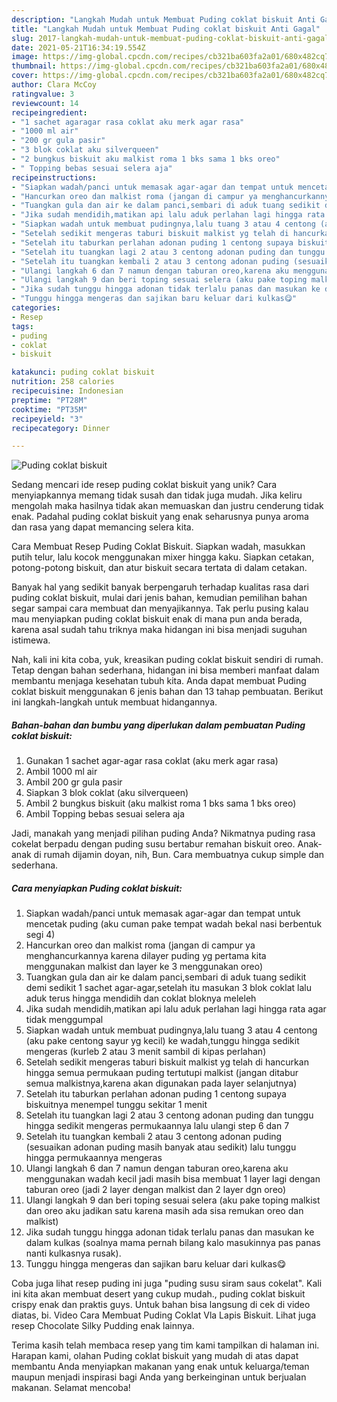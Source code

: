 ```yaml
---
description: "Langkah Mudah untuk Membuat Puding coklat biskuit Anti Gagal"
title: "Langkah Mudah untuk Membuat Puding coklat biskuit Anti Gagal"
slug: 2017-langkah-mudah-untuk-membuat-puding-coklat-biskuit-anti-gagal
date: 2021-05-21T16:34:19.554Z
image: https://img-global.cpcdn.com/recipes/cb321ba603fa2a01/680x482cq70/puding-coklat-biskuit-foto-resep-utama.jpg
thumbnail: https://img-global.cpcdn.com/recipes/cb321ba603fa2a01/680x482cq70/puding-coklat-biskuit-foto-resep-utama.jpg
cover: https://img-global.cpcdn.com/recipes/cb321ba603fa2a01/680x482cq70/puding-coklat-biskuit-foto-resep-utama.jpg
author: Clara McCoy
ratingvalue: 3
reviewcount: 14
recipeingredient:
- "1 sachet agaragar rasa coklat aku merk agar rasa"
- "1000 ml air"
- "200 gr gula pasir"
- "3 blok coklat aku silverqueen"
- "2 bungkus biskuit aku malkist roma 1 bks sama 1 bks oreo"
- " Topping bebas sesuai selera aja"
recipeinstructions:
- "Siapkan wadah/panci untuk memasak agar-agar dan tempat untuk mencetak puding (aku cuman pake tempat wadah bekal nasi berbentuk segi 4)"
- "Hancurkan oreo dan malkist roma (jangan di campur ya menghancurkannya karena dilayer puding yg pertama kita menggunakan malkist dan layer ke 3 menggunakan oreo)"
- "Tuangkan gula dan air ke dalam panci,sembari di aduk tuang sedikit demi sedikit 1 sachet agar-agar,setelah itu masukan 3 blok coklat lalu aduk terus hingga mendidih dan coklat bloknya meleleh"
- "Jika sudah mendidih,matikan api lalu aduk perlahan lagi hingga rata agar tidak menggumpal"
- "Siapkan wadah untuk membuat pudingnya,lalu tuang 3 atau 4 centong (aku pake centong sayur yg kecil) ke wadah,tunggu hingga sedikit mengeras (kurleb 2 atau 3 menit sambil di kipas perlahan)"
- "Setelah sedikit mengeras taburi biskuit malkist yg telah di hancurkan hingga semua permukaan puding tertutupi malkist (jangan ditabur semua malkistnya,karena akan digunakan pada layer selanjutnya)"
- "Setelah itu taburkan perlahan adonan puding 1 centong supaya biskuitnya menempel tunggu sekitar 1 menit"
- "Setelah itu tuangkan lagi 2 atau 3 centong adonan puding dan tunggu hingga sedikit mengeras permukaannya lalu ulangi step 6 dan 7"
- "Setelah itu tuangkan kembali 2 atau 3 centong adonan puding (sesuaikan adonan puding masih banyak atau sedikit) lalu tunggu hingga permukaannya mengeras"
- "Ulangi langkah 6 dan 7 namun dengan taburan oreo,karena aku menggunakan wadah kecil jadi masih bisa membuat 1 layer lagi dengan taburan oreo (jadi 2 layer dengan malkist dan 2 layer dgn oreo)"
- "Ulangi langkah 9 dan beri toping sesuai selera (aku pake toping malkist dan oreo aku jadikan satu karena masih ada sisa remukan oreo dan malkist)"
- "Jika sudah tunggu hingga adonan tidak terlalu panas dan masukan ke dalam kulkas (soalnya mama pernah bilang kalo masukinnya pas panas nanti kulkasnya rusak)."
- "Tunggu hingga mengeras dan sajikan baru keluar dari kulkas😋"
categories:
- Resep
tags:
- puding
- coklat
- biskuit

katakunci: puding coklat biskuit 
nutrition: 258 calories
recipecuisine: Indonesian
preptime: "PT28M"
cooktime: "PT35M"
recipeyield: "3"
recipecategory: Dinner

---
```



![Puding coklat biskuit](https://img-global.cpcdn.com/recipes/cb321ba603fa2a01/680x482cq70/puding-coklat-biskuit-foto-resep-utama.jpg)

Sedang mencari ide resep puding coklat biskuit yang unik? Cara menyiapkannya memang tidak susah dan tidak juga mudah. Jika keliru mengolah maka hasilnya tidak akan memuaskan dan justru cenderung tidak enak. Padahal puding coklat biskuit yang enak seharusnya punya aroma dan rasa yang dapat memancing selera kita.

Cara Membuat Resep Puding Coklat Biskuit. Siapkan wadah, masukkan putih telur, lalu kocok menggunakan mixer hingga kaku. Siapkan cetakan, potong-potong biskuit, dan atur biskuit secara tertata di dalam cetakan.

Banyak hal yang sedikit banyak berpengaruh terhadap kualitas rasa dari puding coklat biskuit, mulai dari jenis bahan, kemudian pemilihan bahan segar sampai cara membuat dan menyajikannya. Tak perlu pusing kalau mau menyiapkan puding coklat biskuit enak di mana pun anda berada, karena asal sudah tahu triknya maka hidangan ini bisa menjadi suguhan istimewa.


Nah, kali ini kita coba, yuk, kreasikan puding coklat biskuit sendiri di rumah. Tetap dengan bahan sederhana, hidangan ini bisa memberi manfaat dalam membantu menjaga kesehatan tubuh kita. Anda dapat membuat Puding coklat biskuit menggunakan 6 jenis bahan dan 13 tahap pembuatan. Berikut ini langkah-langkah untuk membuat hidangannya.

<!--inarticleads1-->

##### Bahan-bahan dan bumbu yang diperlukan dalam pembuatan Puding coklat biskuit:

1. Gunakan 1 sachet agar-agar rasa coklat (aku merk agar rasa)
1. Ambil 1000 ml air
1. Ambil 200 gr gula pasir
1. Siapkan 3 blok coklat (aku silverqueen)
1. Ambil 2 bungkus biskuit (aku malkist roma 1 bks sama 1 bks oreo)
1. Ambil  Topping bebas sesuai selera aja


Jadi, manakah yang menjadi pilihan puding Anda? Nikmatnya puding rasa cokelat berpadu dengan puding susu bertabur remahan biskuit oreo. Anak-anak di rumah dijamin doyan, nih, Bun. Cara membuatnya cukup simple dan sederhana. 

<!--inarticleads2-->

##### Cara menyiapkan Puding coklat biskuit:

1. Siapkan wadah/panci untuk memasak agar-agar dan tempat untuk mencetak puding (aku cuman pake tempat wadah bekal nasi berbentuk segi 4)
1. Hancurkan oreo dan malkist roma (jangan di campur ya menghancurkannya karena dilayer puding yg pertama kita menggunakan malkist dan layer ke 3 menggunakan oreo)
1. Tuangkan gula dan air ke dalam panci,sembari di aduk tuang sedikit demi sedikit 1 sachet agar-agar,setelah itu masukan 3 blok coklat lalu aduk terus hingga mendidih dan coklat bloknya meleleh
1. Jika sudah mendidih,matikan api lalu aduk perlahan lagi hingga rata agar tidak menggumpal
1. Siapkan wadah untuk membuat pudingnya,lalu tuang 3 atau 4 centong (aku pake centong sayur yg kecil) ke wadah,tunggu hingga sedikit mengeras (kurleb 2 atau 3 menit sambil di kipas perlahan)
1. Setelah sedikit mengeras taburi biskuit malkist yg telah di hancurkan hingga semua permukaan puding tertutupi malkist (jangan ditabur semua malkistnya,karena akan digunakan pada layer selanjutnya)
1. Setelah itu taburkan perlahan adonan puding 1 centong supaya biskuitnya menempel tunggu sekitar 1 menit
1. Setelah itu tuangkan lagi 2 atau 3 centong adonan puding dan tunggu hingga sedikit mengeras permukaannya lalu ulangi step 6 dan 7
1. Setelah itu tuangkan kembali 2 atau 3 centong adonan puding (sesuaikan adonan puding masih banyak atau sedikit) lalu tunggu hingga permukaannya mengeras
1. Ulangi langkah 6 dan 7 namun dengan taburan oreo,karena aku menggunakan wadah kecil jadi masih bisa membuat 1 layer lagi dengan taburan oreo (jadi 2 layer dengan malkist dan 2 layer dgn oreo)
1. Ulangi langkah 9 dan beri toping sesuai selera (aku pake toping malkist dan oreo aku jadikan satu karena masih ada sisa remukan oreo dan malkist)
1. Jika sudah tunggu hingga adonan tidak terlalu panas dan masukan ke dalam kulkas (soalnya mama pernah bilang kalo masukinnya pas panas nanti kulkasnya rusak).
1. Tunggu hingga mengeras dan sajikan baru keluar dari kulkas😋


Coba juga lihat resep puding ini juga &#34;puding susu siram saus cokelat&#34;. Kali ini kita akan membuat desert yang cukup mudah., puding coklat biskuit crispy enak dan praktis guys. Untuk bahan bisa langsung di cek di video diatas, bi. Video Cara Membuat Puding Coklat Vla Lapis Biskuit. Lihat juga resep Chocolate Silky Pudding enak lainnya. 

Terima kasih telah membaca resep yang tim kami tampilkan di halaman ini. Harapan kami, olahan Puding coklat biskuit yang mudah di atas dapat membantu Anda menyiapkan makanan yang enak untuk keluarga/teman maupun menjadi inspirasi bagi Anda yang berkeinginan untuk berjualan makanan. Selamat mencoba!
